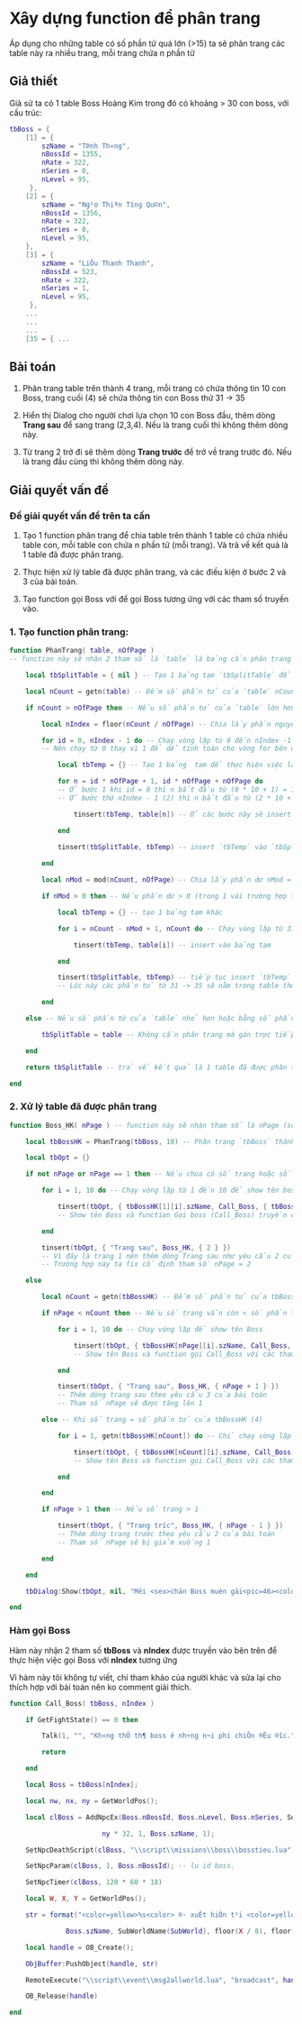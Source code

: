 # Xây dựng function để phân trang

Áp dụng cho những table có số phần tử quá lớn (>15) ta sẽ phân trang các table này ra nhiều trang, mỗi trang chứa n phần tử

## Giả thiết

Giả sử ta có 1 table Boss Hoàng Kim trong đó có khoảng > 30 con boss, với cấu trúc:

```lua
tbBoss = {
    [1] = {
        szName = "TÞnh Th«ng",
        nBossId = 1355,
        nRate = 322,
        nSeries = 0,
        nLevel = 95,
     },
    [2] = {
        szName = "Ng¹o Thiªn T­íng Qu©n",
        nBossId = 1356,
        nRate = 322,
        nSeries = 0,
        nLevel = 95,
    },
    [3] = {
        szName = "LiÔu Thanh Thanh",
        nBossId = 523,
        nRate = 322,
        nSeries = 1,
        nLevel = 95,
     },
    ...
    ...
    ...
    [35 = { ...
```

## Bài toán

1. Phân trang table trên thành 4 trang, mỗi trang có chứa thông tin 10 con Boss, trang cuối (4) sẽ chứa thông tin con Boss thứ 31 -> 35

2. Hiển thị Dialog cho người chơi lựa chọn 10 con Boss đầu, thêm dòng **Trang sau** để sang trang (2,3,4). Nếu là trang cuối thì không thêm dòng này.

3. Từ trang 2 trở đi sẽ thêm dòng **Trang trước** để trở về trang trước đó. Nếu là trang đầu cùng thì không thêm dòng này.

## Giải quyết vấn đề

### Để giải quyết vấn đề trên ta cần

1. Tạo 1 function phân trang để chia table trên thành 1 table có chứa nhiều table con, mỗi table con chứa n phần tử (mỗi trang). Và trả về kết quả là 1 table đã được phân trang.

2. Thực hiện xử lý table đã được phân trang, và các điều kiện ở bước 2 và 3 của bài toán.

3. Tạo function gọi Boss với để gọi Boss tương ứng với các tham số truyền vào.

### 1. Tạo function phân trang:

```lua
function PhanTrang( table, nOfPage )
-- function này sẽ nhận 2 tham số là `table` là bảng cần phân trang và `nOfPage` là số phần tử mỗi trang

    local tbSplitTable = { nil } -- Tạo 1 bảng tạm `tbSplitTable` để trả về kết quả

    local nCount = getn(table) -- Đếm số phần tử của `table` nCount = 35

    if nCount > nOfPage then -- Nếu số phần tử của `table` lớn hơn số phân tử mỗi trang (35 > 10)

        local nIndex = floor(nCount / nOfPage) -- Chia lấy phần nguyên nIndex = 3

        for id = 0, nIndex - 1 do -- Chạy vòng lặp từ 0 đến nIndex -1 (3 - 1 = 2)
        -- Nên chạy từ 0 thay vì 1 để dễ tính toán cho vòng for bên dưới

            local tbTemp = {} -- Tạo 1 bảng  tạm để thực hiện việc lấy các phần tử của `table`

            for n = id * nOfPage + 1, id * nOfPage + nOfPage do
            -- Ở bước 1 khi id = 0 thì n bắt đầu từ (0 * 10 + 1) = 1 đến (0 * 10 + 10) = 10
            -- Ở bước thứ nIndex - 1 (2) thì n bắt đầu từ (2 * 10 + 1) = 21 đến (2 * 10 + 10) = 30

                tinsert(tbTemp, table[n]) -- Ở các bước này sẽ insert các phần tử thứ n của `table` vào bảng tạm

            end     
            
            tinsert(tbSplitTable, tbTemp) -- insert `tbTemp` vào `tbSplitTable`

        end

        local nMod = mod(nCount, nOfPage) -- Chia lấy phần dư nMod = 5

        if nMod > 0 then -- Nếu phần dư > 0 (trong 1 vài trường hợp thì nCount chia hết cho nOfPage)

            local tbTemp = {} -- tạo 1 bảng tạm khác

            for i = nCount - nMod + 1, nCount do -- Chạy vòng lặp từ 31 - > 35 (35 - 5 + 1 = 31)

                tinsert(tbTemp, table[i]) -- insert vào bảng tạm

            end

            tinsert(tbSplitTable, tbTemp) -- tiếp tục insert `tbTemp` vào `tbSplitTable`
            -- Lúc này các phần tử từ 31 -> 35 sẽ nằm trong table thứ 4 của `tbSplitTable`

        end

    else -- Nếu số phần từ của `table` nhỏ hơn hoặc bằng số phần tử mỗi trang nCount <= nOfPage

        tbSplitTable = table -- Không cần phân trang mà gán trực tiếp cho `tbSplitTable` 

    end

    return tbSplitTable -- trả về kết quả là 1 table đã được phân trang

end
```

### 2. Xử lý table đã được phân trang

```lua
function Boss_HK( nPage ) -- function này sẽ nhận tham số là nPage (số trang)

    local tbBossHK = PhanTrang(tbBoss, 10) -- Phân trang `tbBoss` thành 1 table mà mỗi phần tử chỉ chứa thông tin 10 Boss rồi gán cho tbBossHK

    local tbOpt = {}

    if not nPage or nPage == 1 then -- Nếu chưa có số trang hoặc số trang là 1

        for i = 1, 10 do -- Chạy vòng lặp từ 1 đến 10 để show tên boss 

            tinsert(tbOpt, { tbBossHK[1][i].szName, Call_Boss, { tbBossHK[1], i } })
            -- Show tên Boss và function Gọi boss (Call_Boss) truyền các tham số tương ứng với trang 1

        end

        tinsert(tbOpt, { "Trang sau", Boss_HK, { 2 } })
        -- Vì đây là trang 1 nên thêm dòng Trang sau như yêu cầu 2 của bài toán.
        -- Trường hợp này ta fix cố định tham số nPage = 2

    else

        local nCount = getn(tbBossHK) -- Đếm số phần tử của tbBossHK (table này là table đã phân trang) (=4)

        if nPage < nCount then -- Nếu số trang vẫn còn < số phần tử của tbBossHK (4)

            for i = 1, 10 do -- Chạy vòng lặp để show tên Boss 

                tinsert(tbOpt, { tbBossHK[nPage][i].szName, Call_Boss, { tbBossHK[nPage], i } })
                -- Show tên Boss và function gọi Call_Boss với các tham số tương ứng với số trang

            end

            tinsert(tbOpt, { "Trang sau", Boss_HK, { nPage + 1 } })
            -- Thêm dòng trang sau theo yêu cầu 3 của bài toán
            -- Tham số nPage sẽ được tăng lên 1

        else -- Khi số trang = số phần tử của tbBossHK (4)

            for i = 1, getn(tbBossHK[nCount]) do -- Chỉ chạy vòng lặp từ 1 đến số phần tử của tbBossHK[4] = 5

                tinsert(tbOpt, { tbBossHK[nCount][i].szName, Call_Boss, { tbBossHK[nCount], i } })
                -- Show tên Boss và function gọi Call_Boss với các tham số tương ứng

            end

        end

        if nPage > 1 then -- Nếu số trang > 1

            tinsert(tbOpt, { "Trang tr­íc", Boss_HK, { nPage - 1 } })
            -- Thêm dòng trang trước theo yêu cầu 2 của bài toán
            -- Tham số nPage sẽ bị giảm xuống 1

        end

    end

    tbDialog:Show(tbOpt, nil, "Mêi <sex>chän Boss muèn gäi<pic=46><color>") -- Hiển thị dialog tương tác với người chơi

end
```

### Hàm gọi Boss

Hàm này nhận 2 tham số **tbBoss** và **nIndex** được truyền vào bên trên để thực hiện việc gọi Boss với **nIndex** tương ứng

Vì hàm này tôi không tự viết, chỉ tham khảo của người khác và sửa lại cho thích hợp với bài toán nên ko comment giải thích.

```lua
function Call_Boss( tbBoss, nIndex )

    if GetFightState() == 0 then

        Talk(1, "", "Kh«ng thÓ th¶ boss ë nh÷ng n¬i phi chiÕn ®Êu ®­îc.")

        return

    end

    local Boss = tbBoss[nIndex];

    local nw, nx, ny = GetWorldPos();

    local clBoss = AddNpcEx(Boss.nBossId, Boss.nLevel, Boss.nSeries, SubWorldID2Idx(nw), nx * 32,

                       ny * 32, 1, Boss.szName, 1);

    SetNpcDeathScript(clBoss, "\\script\\missions\\boss\\bosstieu.lua")

    SetNpcParam(clBoss, 1, Boss.nBossId); -- l­u id boss.

    SetNpcTimer(clBoss, 120 * 60 * 18)

    local W, X, Y = GetWorldPos();

    str = format("<color=yellow>%s<color> ®· xuÊt hiÖn t¹i <color=yellow>%s (%d,%d)<color>",

              Boss.szName, SubWorldName(SubWorld), floor(X / 8), floor((Y + 5) / 16))

    local handle = OB_Create();

    ObjBuffer:PushObject(handle, str)

    RemoteExecute("\\script\\event\\msg2allworld.lua", "broadcast", handle)

    OB_Release(handle)

end
```
